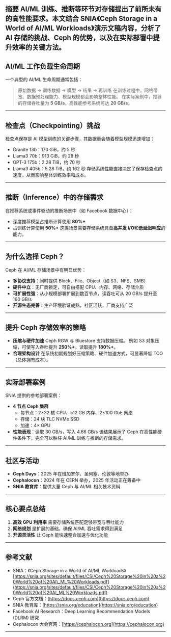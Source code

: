 **摘要**
AI/ML 训练、推断等环节对存储提出了前所未有的高性能要求。本文结合 SNIA《Ceph Storage in a World of AI/ML Workloads》演示文稿内容，分析了 AI 存储的挑战、Ceph 的优势，以及在实际部署中提升效率的关键方法。
---
## AI/ML 工作负载生命周期
一个典型的 AI/ML 生命周期通常包括：
> 原始数据 → 训练数据 → 模型 → 结果 → 再训练
在训练过程中，网络带宽、数据预处理能力、模型规模都会影响整体性能。
在实际案例中，推荐的存储吞吐量为 **5 GB/s**，高性能参考系统可达 **20 GB/s**。
---
## 检查点（Checkpointing）挑战
检查点保存是 AI 模型训练的关键步骤，其数据量会随着模型规模迅速增加：
* Granite 13b：170 GiB，约 5 秒
* Llama3 70b：913 GiB，约 28 秒
* GPT-3 175b：2.28 TiB，约 70 秒
* Llama3 405b：5.28 TiB，约 162 秒
存储系统性能直接决定了保存检查点的速度，从而影响整体训练效率和成本。
---
## 推断（Inference）中的存储需求
在推荐系统或事件驱动的推断场景中（如 Facebook 数据中心）：
* 深度推荐模型占推断计算使用 **80%+**
* 占训练计算使用 **50%+**
这类场景需要存储系统具备**高并发 I/O**和**低延迟响应**的能力。
---
## 为什么选择 Ceph？
Ceph 在 AI/ML 存储场景中有明显优势：
* **多协议支持**：同时提供 Block、File、Object（如 S3、NFS、SMB）
* **硬件中立**：无厂商锁定，可自由搭配 CPU、内存、网络、存储介质
* **可扩展性强**：从小规模部署扩展到数百节点，读吞吐可从 20 GB/s 提升至 160 GB/s
* **开源生态完善**：生产环境验证成熟，社区活跃，厂商支持广泛
---
## 提升 Ceph 存储效率的策略
* **压缩与硬件加速**
  Ceph RGW 与 Bluestore 支持数据压缩。
  例如 S3 对象压缩，可使写入吞吐提升 **250%+**，读取提升 **180%+**。
* **合理架构设计**
  在系统初期规划好压缩策略、硬件加速方式，可显著降低 TCO（总体拥有成本）。
---
## 实际部署案例
SNIA 提供的参考部署案例：
* **4 节点 Ceph 集群**
  * 每节点：2×32 核 CPU、512 GB 内存、2×100 GbE 网络
  * 存储：24 块 TLC NVMe SSD
  * 加速：4× GPU
* **性能表现**：读取 30 GB/s，写入 4.66 GB/s
该结果展示了 Ceph 在高性能硬件条件下，完全可以胜任 AI/ML 训练与推断的存储需求。
---
## 社区与活动
* **Ceph Days**：2025 年在班加罗尔、圣何塞、伦敦等地举办
* **Cephalocon**：2024 年在 CERN 举办，2025 年活动正在筹备中
* **SNIA 教育库**：提供大量 Ceph 与 AI/ML 相关技术资料
---
## 核心要点总结
1. **高效 GPU 利用率** 需要存储系统匹配足够带宽与吞吐能力
2. **网络规划** 是扩展的基础，确保 AI/ML 吞吐需求得到满足
3. **开源灵活性** 让 Ceph 能快速整合加速与优化功能
---
## 参考文献
* SNIA：《Ceph Storage in a World of AI/ML Workloads》
  [https://snia.org/sites/default/files/CSI/Ceph%20Storage%20in%20a%20World%20of%20AI\_ML%20Workloads.pdf](https://snia.org/sites/default/files/CSI/Ceph%20Storage%20in%20a%20World%20of%20AI_ML%20Workloads.pdf)
* Ceph 官方文档：[https://docs.ceph.com](https://docs.ceph.com)
* SNIA 教育库：[https://snia.org/education](https://snia.org/education)
* Facebook AI Research：Deep Learning Recommendation Models (DLRM) 研究
* Cephalocon 大会官网：[https://cephalocon.org](https://cephalocon.org)
---
